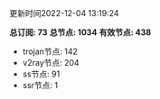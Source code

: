 更新时间2022-12-04 13:19:24

**总订阅: 73**
**总节点: 1034**
**有效节点: 438**
- trojan节点: 142
- v2ray节点: 204
- ss节点: 91
- ssr节点: 1
